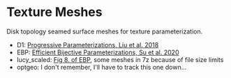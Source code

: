 # Texture Meshes

Disk topology seamed surface meshes for texture parameterization.

- D1: [Progressive Parameterizations, Liu et al. 2018](https://doi.org/10.1145/3197517.3201331)
- EBP: [Efficient Bijective Parameterizations, Su et al. 2020](https://doi.org/10.1145/3386569.3392435)
- lucy_scaled: [Fig 8. of EBP](https://doi.org/10.1145/3386569.3392435), some meshes in 7z because of file size limits
- optgeo: I don't remember, I'll have to track this one down...
